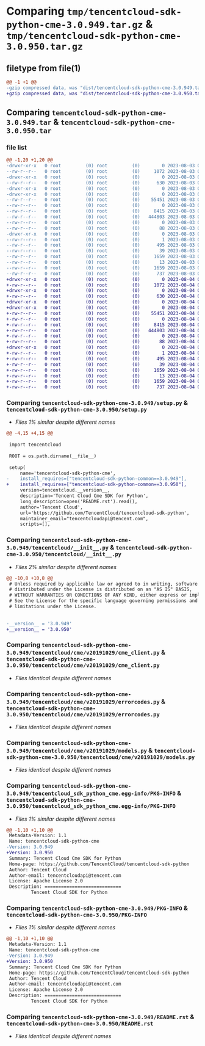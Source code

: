 # Comparing `tmp/tencentcloud-sdk-python-cme-3.0.949.tar.gz` & `tmp/tencentcloud-sdk-python-cme-3.0.950.tar.gz`

## filetype from file(1)

```diff
@@ -1 +1 @@
-gzip compressed data, was "dist/tencentcloud-sdk-python-cme-3.0.949.tar", last modified: Thu Aug  3 00:23:16 2023, max compression
+gzip compressed data, was "dist/tencentcloud-sdk-python-cme-3.0.950.tar", last modified: Fri Aug  4 00:23:30 2023, max compression
```

## Comparing `tencentcloud-sdk-python-cme-3.0.949.tar` & `tencentcloud-sdk-python-cme-3.0.950.tar`

### file list

```diff
@@ -1,20 +1,20 @@
-drwxr-xr-x   0 root         (0) root         (0)        0 2023-08-03 00:23:16.000000 tencentcloud-sdk-python-cme-3.0.949/
--rw-r--r--   0 root         (0) root         (0)     1072 2023-08-03 00:23:16.000000 tencentcloud-sdk-python-cme-3.0.949/setup.py
-drwxr-xr-x   0 root         (0) root         (0)        0 2023-08-03 00:23:16.000000 tencentcloud-sdk-python-cme-3.0.949/tencentcloud/
--rw-r--r--   0 root         (0) root         (0)      630 2023-08-03 00:23:16.000000 tencentcloud-sdk-python-cme-3.0.949/tencentcloud/__init__.py
-drwxr-xr-x   0 root         (0) root         (0)        0 2023-08-03 00:23:16.000000 tencentcloud-sdk-python-cme-3.0.949/tencentcloud/cme/
-drwxr-xr-x   0 root         (0) root         (0)        0 2023-08-03 00:23:16.000000 tencentcloud-sdk-python-cme-3.0.949/tencentcloud/cme/v20191029/
--rw-r--r--   0 root         (0) root         (0)    55451 2023-08-03 00:23:16.000000 tencentcloud-sdk-python-cme-3.0.949/tencentcloud/cme/v20191029/cme_client.py
--rw-r--r--   0 root         (0) root         (0)        0 2023-08-03 00:23:16.000000 tencentcloud-sdk-python-cme-3.0.949/tencentcloud/cme/v20191029/__init__.py
--rw-r--r--   0 root         (0) root         (0)     8415 2023-08-03 00:23:16.000000 tencentcloud-sdk-python-cme-3.0.949/tencentcloud/cme/v20191029/errorcodes.py
--rw-r--r--   0 root         (0) root         (0)   444803 2023-08-03 00:23:16.000000 tencentcloud-sdk-python-cme-3.0.949/tencentcloud/cme/v20191029/models.py
--rw-r--r--   0 root         (0) root         (0)        0 2023-08-03 00:23:16.000000 tencentcloud-sdk-python-cme-3.0.949/tencentcloud/cme/__init__.py
--rw-r--r--   0 root         (0) root         (0)       88 2023-08-03 00:23:16.000000 tencentcloud-sdk-python-cme-3.0.949/setup.cfg
-drwxr-xr-x   0 root         (0) root         (0)        0 2023-08-03 00:23:16.000000 tencentcloud-sdk-python-cme-3.0.949/tencentcloud_sdk_python_cme.egg-info/
--rw-r--r--   0 root         (0) root         (0)        1 2023-08-03 00:23:16.000000 tencentcloud-sdk-python-cme-3.0.949/tencentcloud_sdk_python_cme.egg-info/dependency_links.txt
--rw-r--r--   0 root         (0) root         (0)      495 2023-08-03 00:23:16.000000 tencentcloud-sdk-python-cme-3.0.949/tencentcloud_sdk_python_cme.egg-info/SOURCES.txt
--rw-r--r--   0 root         (0) root         (0)       39 2023-08-03 00:23:16.000000 tencentcloud-sdk-python-cme-3.0.949/tencentcloud_sdk_python_cme.egg-info/requires.txt
--rw-r--r--   0 root         (0) root         (0)     1659 2023-08-03 00:23:16.000000 tencentcloud-sdk-python-cme-3.0.949/tencentcloud_sdk_python_cme.egg-info/PKG-INFO
--rw-r--r--   0 root         (0) root         (0)       13 2023-08-03 00:23:16.000000 tencentcloud-sdk-python-cme-3.0.949/tencentcloud_sdk_python_cme.egg-info/top_level.txt
--rw-r--r--   0 root         (0) root         (0)     1659 2023-08-03 00:23:16.000000 tencentcloud-sdk-python-cme-3.0.949/PKG-INFO
--rw-r--r--   0 root         (0) root         (0)      737 2023-08-03 00:23:16.000000 tencentcloud-sdk-python-cme-3.0.949/README.rst
+drwxr-xr-x   0 root         (0) root         (0)        0 2023-08-04 00:23:30.000000 tencentcloud-sdk-python-cme-3.0.950/
+-rw-r--r--   0 root         (0) root         (0)     1072 2023-08-04 00:23:30.000000 tencentcloud-sdk-python-cme-3.0.950/setup.py
+drwxr-xr-x   0 root         (0) root         (0)        0 2023-08-04 00:23:30.000000 tencentcloud-sdk-python-cme-3.0.950/tencentcloud/
+-rw-r--r--   0 root         (0) root         (0)      630 2023-08-04 00:23:30.000000 tencentcloud-sdk-python-cme-3.0.950/tencentcloud/__init__.py
+drwxr-xr-x   0 root         (0) root         (0)        0 2023-08-04 00:23:30.000000 tencentcloud-sdk-python-cme-3.0.950/tencentcloud/cme/
+drwxr-xr-x   0 root         (0) root         (0)        0 2023-08-04 00:23:30.000000 tencentcloud-sdk-python-cme-3.0.950/tencentcloud/cme/v20191029/
+-rw-r--r--   0 root         (0) root         (0)    55451 2023-08-04 00:23:30.000000 tencentcloud-sdk-python-cme-3.0.950/tencentcloud/cme/v20191029/cme_client.py
+-rw-r--r--   0 root         (0) root         (0)        0 2023-08-04 00:23:30.000000 tencentcloud-sdk-python-cme-3.0.950/tencentcloud/cme/v20191029/__init__.py
+-rw-r--r--   0 root         (0) root         (0)     8415 2023-08-04 00:23:30.000000 tencentcloud-sdk-python-cme-3.0.950/tencentcloud/cme/v20191029/errorcodes.py
+-rw-r--r--   0 root         (0) root         (0)   444803 2023-08-04 00:23:30.000000 tencentcloud-sdk-python-cme-3.0.950/tencentcloud/cme/v20191029/models.py
+-rw-r--r--   0 root         (0) root         (0)        0 2023-08-04 00:23:30.000000 tencentcloud-sdk-python-cme-3.0.950/tencentcloud/cme/__init__.py
+-rw-r--r--   0 root         (0) root         (0)       88 2023-08-04 00:23:30.000000 tencentcloud-sdk-python-cme-3.0.950/setup.cfg
+drwxr-xr-x   0 root         (0) root         (0)        0 2023-08-04 00:23:30.000000 tencentcloud-sdk-python-cme-3.0.950/tencentcloud_sdk_python_cme.egg-info/
+-rw-r--r--   0 root         (0) root         (0)        1 2023-08-04 00:23:30.000000 tencentcloud-sdk-python-cme-3.0.950/tencentcloud_sdk_python_cme.egg-info/dependency_links.txt
+-rw-r--r--   0 root         (0) root         (0)      495 2023-08-04 00:23:30.000000 tencentcloud-sdk-python-cme-3.0.950/tencentcloud_sdk_python_cme.egg-info/SOURCES.txt
+-rw-r--r--   0 root         (0) root         (0)       39 2023-08-04 00:23:30.000000 tencentcloud-sdk-python-cme-3.0.950/tencentcloud_sdk_python_cme.egg-info/requires.txt
+-rw-r--r--   0 root         (0) root         (0)     1659 2023-08-04 00:23:30.000000 tencentcloud-sdk-python-cme-3.0.950/tencentcloud_sdk_python_cme.egg-info/PKG-INFO
+-rw-r--r--   0 root         (0) root         (0)       13 2023-08-04 00:23:30.000000 tencentcloud-sdk-python-cme-3.0.950/tencentcloud_sdk_python_cme.egg-info/top_level.txt
+-rw-r--r--   0 root         (0) root         (0)     1659 2023-08-04 00:23:30.000000 tencentcloud-sdk-python-cme-3.0.950/PKG-INFO
+-rw-r--r--   0 root         (0) root         (0)      737 2023-08-04 00:23:30.000000 tencentcloud-sdk-python-cme-3.0.950/README.rst
```

### Comparing `tencentcloud-sdk-python-cme-3.0.949/setup.py` & `tencentcloud-sdk-python-cme-3.0.950/setup.py`

 * *Files 1% similar despite different names*

```diff
@@ -4,15 +4,15 @@
 
 import tencentcloud
 
 ROOT = os.path.dirname(__file__)
 
 setup(
     name='tencentcloud-sdk-python-cme',
-    install_requires=["tencentcloud-sdk-python-common==3.0.949"],
+    install_requires=["tencentcloud-sdk-python-common==3.0.950"],
     version=tencentcloud.__version__,
     description='Tencent Cloud Cme SDK for Python',
     long_description=open('README.rst').read(),
     author='Tencent Cloud',
     url='https://github.com/TencentCloud/tencentcloud-sdk-python',
     maintainer_email="tencentcloudapi@tencent.com",
     scripts=[],
```

### Comparing `tencentcloud-sdk-python-cme-3.0.949/tencentcloud/__init__.py` & `tencentcloud-sdk-python-cme-3.0.950/tencentcloud/__init__.py`

 * *Files 2% similar despite different names*

```diff
@@ -10,8 +10,8 @@
 # Unless required by applicable law or agreed to in writing, software
 # distributed under the License is distributed on an "AS IS" BASIS,
 # WITHOUT WARRANTIES OR CONDITIONS OF ANY KIND, either express or implied.
 # See the License for the specific language governing permissions and
 # limitations under the License.
 
 
-__version__ = '3.0.949'
+__version__ = '3.0.950'
```

### Comparing `tencentcloud-sdk-python-cme-3.0.949/tencentcloud/cme/v20191029/cme_client.py` & `tencentcloud-sdk-python-cme-3.0.950/tencentcloud/cme/v20191029/cme_client.py`

 * *Files identical despite different names*

### Comparing `tencentcloud-sdk-python-cme-3.0.949/tencentcloud/cme/v20191029/errorcodes.py` & `tencentcloud-sdk-python-cme-3.0.950/tencentcloud/cme/v20191029/errorcodes.py`

 * *Files identical despite different names*

### Comparing `tencentcloud-sdk-python-cme-3.0.949/tencentcloud/cme/v20191029/models.py` & `tencentcloud-sdk-python-cme-3.0.950/tencentcloud/cme/v20191029/models.py`

 * *Files identical despite different names*

### Comparing `tencentcloud-sdk-python-cme-3.0.949/tencentcloud_sdk_python_cme.egg-info/PKG-INFO` & `tencentcloud-sdk-python-cme-3.0.950/tencentcloud_sdk_python_cme.egg-info/PKG-INFO`

 * *Files 1% similar despite different names*

```diff
@@ -1,10 +1,10 @@
 Metadata-Version: 1.1
 Name: tencentcloud-sdk-python-cme
-Version: 3.0.949
+Version: 3.0.950
 Summary: Tencent Cloud Cme SDK for Python
 Home-page: https://github.com/TencentCloud/tencentcloud-sdk-python
 Author: Tencent Cloud
 Author-email: tencentcloudapi@tencent.com
 License: Apache License 2.0
 Description: ============================
         Tencent Cloud SDK for Python
```

### Comparing `tencentcloud-sdk-python-cme-3.0.949/PKG-INFO` & `tencentcloud-sdk-python-cme-3.0.950/PKG-INFO`

 * *Files 1% similar despite different names*

```diff
@@ -1,10 +1,10 @@
 Metadata-Version: 1.1
 Name: tencentcloud-sdk-python-cme
-Version: 3.0.949
+Version: 3.0.950
 Summary: Tencent Cloud Cme SDK for Python
 Home-page: https://github.com/TencentCloud/tencentcloud-sdk-python
 Author: Tencent Cloud
 Author-email: tencentcloudapi@tencent.com
 License: Apache License 2.0
 Description: ============================
         Tencent Cloud SDK for Python
```

### Comparing `tencentcloud-sdk-python-cme-3.0.949/README.rst` & `tencentcloud-sdk-python-cme-3.0.950/README.rst`

 * *Files identical despite different names*

